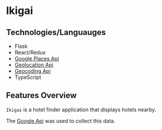# Ikigai

## Technologies/Languauges
- Flask
- React/Redux
-  [Google Places Api](https://developers.google.com/maps/documentation/places/web-service/overview?hl=en_US)
-  [Geolocation Api](https://developers.google.com/maps/documentation/geolocation/overview?hl=en_US)
-  [Geocoding Api](https://developers.google.com/maps/documentation/geocoding/overview?hl=en_US)
- TypeScript


## Features Overview

`Ikigai` is a hotel finder application that displays hotels nearby. 

The [Google Api](https://console.cloud.google.com/apis/library?project=genuine-tuner-154003&rif_reserved) was used to collect this data. 

